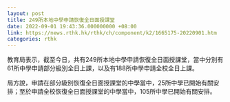 ```yaml
---
layout: post
title: 249所本地中學申請恢復全日面授課堂
date: 2022-09-01 19:43:36.000000000 +08:00
link: https://news.rthk.hk/rthk/ch/component/k2/1665175-20220901.htm
categories: rthk
---
```


教育局表示，截至今日，共有249所本地中學申請恢復全日面授課堂，當中分別有61所中學申請部分級別全日上課，以及有188所中學申請全校全日上課。

局方說，申請在部分級別恢復全日面授課堂的中學當中，25所中學已開始有關安排；至於申請全校恢復全日面授課堂的中學當中，105所中學已開始有關安排。
